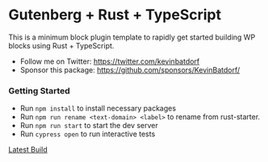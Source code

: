# Gutenberg + Rust + TypeScript

This is a minimum block plugin template to rapidly get started building WP blocks using Rust + TypeScript.

-   Follow me on Twitter: https://twitter.com/kevinbatdorf
-   Sponsor this package: https://github.com/sponsors/KevinBatdorf/

### Getting Started

-   Run `npm install` to install necessary packages
-   Run `npm run rename <text-domain> <label>` to rename from rust-starter.
-   Run `npm run start` to start the dev server
-   Run `cypress open` to run interactive tests













































































































































































































































































































































































[Latest Build](https://github.com/KevinBatdorf/gutenberg-rust-starter/actions/runs/16614821398)
